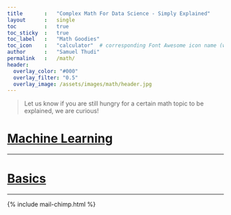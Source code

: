 ```yaml
---
title       :   "Complex Math For Data Science - Simply Explained"
layout      :   single
toc         :   true
toc_sticky  :   true
toc_label   :   "Math Goodies"
toc_icon    :   "calculator"  # corresponding Font Awesome icon name (without fa prefix)
author      :   "Samuel Thudi"
permalink   :   /math/
header: 
  overlay_color: "#000"
  overlay_filter: "0.5"
  overlay_image: /assets/images/math/header.jpg
---
```


> Let us know if you are still hungry for a certain math topic to be explained, we are curious!

<h1><a href="/tags/math-ml/">Machine Learning</a></h1>

___

<h1><a href="/tags/math-basics/">Basics</a></h1>

___

{% include mail-chimp.html %}
